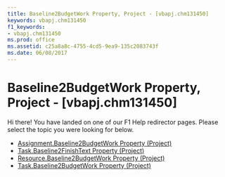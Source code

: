 ```yaml
---
title: Baseline2BudgetWork Property, Project - [vbapj.chm131450]
keywords: vbapj.chm131450
f1_keywords:
- vbapj.chm131450
ms.prod: office
ms.assetid: c25a8a8c-4755-4cd5-9ea9-135c2083743f
ms.date: 06/08/2017
---
```



# Baseline2BudgetWork Property, Project - [vbapj.chm131450]

Hi there! You have landed on one of our F1 Help redirector pages. Please select the topic you were looking for below.

- [Assignment.Baseline2BudgetWork Property (Project)](http://msdn.microsoft.com/library/aeda3d79-e129-78db-c6b9-38a5fdd7a1fc%28Office.15%29.aspx)
- [Task.Baseline2FinishText Property (Project)](http://msdn.microsoft.com/library/cfc6c6ba-9b23-13dd-1c25-74082fc69a0f%28Office.15%29.aspx)
- [Resource.Baseline2BudgetWork Property (Project)](http://msdn.microsoft.com/library/af439e0f-f1e2-4b47-dacd-82ec234dcedc%28Office.15%29.aspx)
- [Task.Baseline2BudgetWork Property (Project)](http://msdn.microsoft.com/library/a0ccaea9-4f93-8196-09c4-f0b466f1fbbd%28Office.15%29.aspx)

